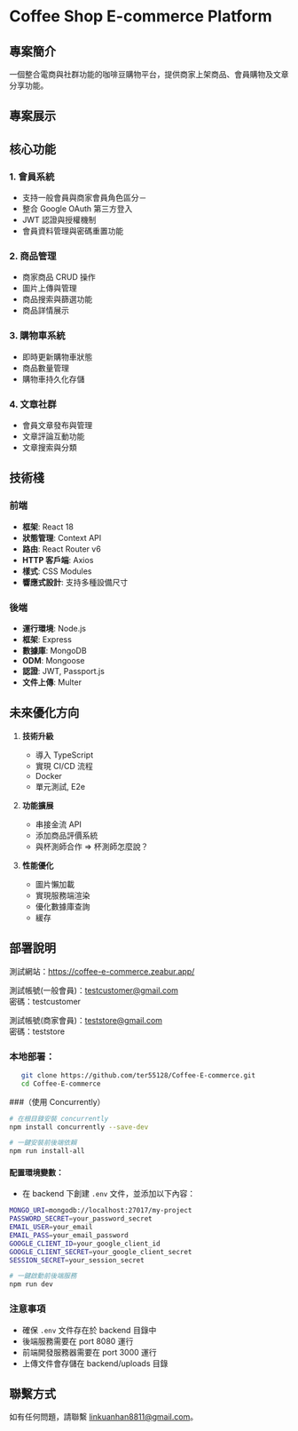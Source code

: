 # Coffee Shop E-commerce Platform

## 專案簡介

一個整合電商與社群功能的咖啡豆購物平台，提供商家上架商品、會員購物及文章分享功能。

## 專案展示

## 核心功能

### 1. 會員系統

- 支持一般會員與商家會員角色區分－
- 整合 Google OAuth 第三方登入
- JWT 認證與授權機制
- 會員資料管理與密碼重置功能

### 2. 商品管理

- 商家商品 CRUD 操作
- 圖片上傳與管理
- 商品搜索與篩選功能
- 商品詳情展示

### 3. 購物車系統

- 即時更新購物車狀態
- 商品數量管理
- 購物車持久化存儲

### 4. 文章社群

- 會員文章發布與管理
- 文章評論互動功能
- 文章搜索與分類

## 技術棧

### 前端

- **框架**: React 18
- **狀態管理**: Context API
- **路由**: React Router v6
- **HTTP 客戶端**: Axios
- **樣式**: CSS Modules
- **響應式設計**: 支持多種設備尺寸

### 後端

- **運行環境**: Node.js
- **框架**: Express
- **數據庫**: MongoDB
- **ODM**: Mongoose
- **認證**: JWT, Passport.js
- **文件上傳**: Multer

## 未來優化方向

1. **技術升級**

   - 導入 TypeScript
   - 實現 CI/CD 流程
   - Docker
   - 單元測試, E2e

2. **功能擴展**

   - 串接金流 API
   - 添加商品評價系統
   - 與杯測師合作 => 杯測師怎麼說？

3. **性能優化**

   - 圖片懶加載
   - 實現服務端渲染
   - 優化數據庫查詢
   - 緩存

## 部署說明

測試網站：https://coffee-e-commerce.zeabur.app/

測試帳號(一般會員)：testcustomer@gmail.com  
密碼：testcustomer

測試帳號(商家會員)：teststore@gmail.com  
密碼：teststore

### 本地部署：

```bash
   git clone https://github.com/ter55128/Coffee-E-commerce.git
   cd Coffee-E-commerce
```

###（使用 Concurrently）

```bash
# 在根目錄安裝 concurrently
npm install concurrently --save-dev

# 一鍵安裝前後端依賴
npm run install-all
```

#### 配置環境變數：

- 在 backend 下創建 `.env` 文件，並添加以下內容：

```bash
MONGO_URI=mongodb://localhost:27017/my-project
PASSWORD_SECRET=your_password_secret
EMAIL_USER=your_email
EMAIL_PASS=your_email_password
GOOGLE_CLIENT_ID=your_google_client_id
GOOGLE_CLIENT_SECRET=your_google_client_secret
SESSION_SECRET=your_session_secret
```

```bash
# 一鍵啟動前後端服務
npm run dev
```

### 注意事項

- 確保 `.env` 文件存在於 backend 目錄中
- 後端服務需要在 port 8080 運行
- 前端開發服務器需要在 port 3000 運行
- 上傳文件會存儲在 backend/uploads 目錄

## 聯繫方式

如有任何問題，請聯繫 [linkuanhan8811@gmail.com](mailto:linkuanhan8811@gmail.com)。
